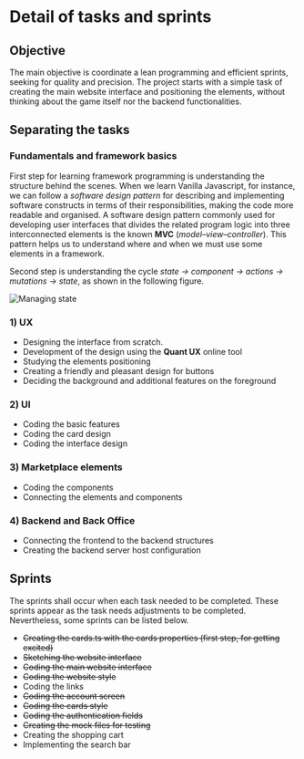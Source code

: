 # Detail of tasks and sprints

## Objective

The main objective is coordinate a lean programming and efficient sprints, seeking for quality and precision.
The project starts with a simple task of creating the main website interface and positioning the elements, without thinking about the game itself nor the backend functionalities.

## Separating the tasks

### Fundamentals and framework basics

First step for learning framework programming is understanding the structure behind the scenes. When we learn Vanilla Javascript, for instance, we can follow a _software design pattern_ for describing and implementing software constructs in terms of their responsibilities, making the code more readable and organised. A software design pattern commonly used for developing user interfaces that divides the related program logic into three interconnected elements is the known **MVC** (_model–view–controller_). This pattern helps us to understand where and when we must use some elements in a framework.

Second step is understanding the cycle _state -> component -> actions -> mutations -> state_, as shown in the following figure.

![Managing state](https://cdn-media-1.freecodecamp.org/images/1*vmhxmp5jRp-4Rtfh3skrgQ.png 'Managing state in Vue.js, by Gareth Redfern from FreeCodeCamp')

### 1) UX

- Designing the interface from scratch.
- Development of the design using the **Quant UX** online tool
- Studying the elements positioning
- Creating a friendly and pleasant design for buttons
- Deciding the background and additional features on the foreground

### 2) UI

- Coding the basic features
- Coding the card design
- Coding the interface design

### 3) Marketplace elements

- Coding the components
- Connecting the elements and components

### 4) Backend and Back Office

- Connecting the frontend to the backend structures
- Creating the backend server host configuration

## Sprints

The sprints shall occur when each task needed to be completed. These sprints appear as the task needs adjustments to be completed. Nevertheless, some sprints can be listed below.

- ~~Creating the cards.ts with the cards properties (first step, for getting excited)~~
- ~~Sketching the website interface~~
- ~~Coding the main website interface~~
- ~~Coding the website style~~
- Coding the links
- ~~Coding the account screen~~
- ~~Coding the cards style~~
- ~~Coding the authentication fields~~
- ~~Creating the mock files for testing~~
- Creating the shopping cart
- Implementing the search bar
